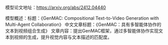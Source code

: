 模型论文地址：https://arxiv.org/abs/2412.04440

模型概述：标题：《GenMAC: Compositional Text-to-Video Generation with Multi-Agent Collaboration》
中文文章标题：《GenMAC：具有多智能体协作的文本到视频组合生成》
文章内容：提出GenMAC框架，通过多智能体协作实现文本到视频的生成，提升视觉内容与文本描述的匹配度。
